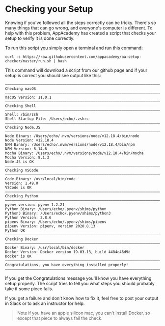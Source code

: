 # Checking your Setup

Knowing if you've followed all the steps correctly can be tricky. There's
so many things that can go wrong, and everyone's computer is different. To help with
this problem, AppAcademy has created a script that checks your setup to verify
it is done correctly.

To run this script you simply open a terminal and run this command:

```shell
curl -s https://raw.githubusercontent.com/appacademy/aa-setup-checker/master/run.sh | bash
```

This command will download a script from our github page and if your setup is correct
you should see output like this:

```shell
――――――――――――――――――――――――――――――――――――――――――――――――――――――――――――――――――――――――――――――――
Checking macOS
――――――――――――――――――――――――――――――――――――――――――――――――――――――――――――――――――――――――――――――――
macOS Version: 11.0.1
――――――――――――――――――――――――――――――――――――――――――――――――――――――――――――――――――――――――――――――――
Checking Shell
――――――――――――――――――――――――――――――――――――――――――――――――――――――――――――――――――――――――――――――――
Shell: /bin/zsh
Shell Startup File: /Users/echo/.zshrc
――――――――――――――――――――――――――――――――――――――――――――――――――――――――――――――――――――――――――――――――
Checking Node.JS
――――――――――――――――――――――――――――――――――――――――――――――――――――――――――――――――――――――――――――――――
Node Binary: /Users/echo/.nvm/versions/node/v12.18.4/bin/node
Node Version: v12.18.4
NPM Binary: /Users/echo/.nvm/versions/node/v12.18.4/bin/npm
NPM Version: 6.14.6
Mocha Binary: /Users/echo/.nvm/versions/node/v12.18.4/bin/mocha
Mocha Version: 8.1.3
Node.JS is OK
――――――――――――――――――――――――――――――――――――――――――――――――――――――――――――――――――――――――――――――――
Checking VSCode
――――――――――――――――――――――――――――――――――――――――――――――――――――――――――――――――――――――――――――――――
Code Binary: /usr/local/bin/code
Version: 1.49.0
VSCode is OK
――――――――――――――――――――――――――――――――――――――――――――――――――――――――――――――――――――――――――――――――
Checking Python
――――――――――――――――――――――――――――――――――――――――――――――――――――――――――――――――――――――――――――――――
pyenv version: pyenv 1.2.21
Python Binary: /Users/echo/.pyenv/shims/python
Python3 Binary: /Users/echo/.pyenv/shims/python3
Python Version: 3.8.6
pipenv Binary: /Users/echo/.pyenv/shims/pipenv
pipenv Version: pipenv, version 2020.8.13
Python OK
――――――――――――――――――――――――――――――――――――――――――――――――――――――――――――――――――――――――――――――――
Checking Docker
――――――――――――――――――――――――――――――――――――――――――――――――――――――――――――――――――――――――――――――――
Docker Binary: /usr/local/bin/docker
Docker Version: Docker version 19.03.13, build 4484c46d9d
Docker is OK
――――――――――――――――――――――――――――――――――――――――――――――――――――――――――――――――――――――――――――――――
Congratulations, you have everything installed properly!
――――――――――――――――――――――――――――――――――――――――――――――――――――――――――――――――――――――――――――――――
```

If you get the Congratulations message you'll know you have everything setup
properly. The script tries to tell you what steps you should probably take
if some piece fails.

If you get a failure and don't know how to fix it, feel free to post your output in
Slack or to ask an instructor for help.

> Note if you have an apple silicon mac, you can't install Docker, so except
> that piece to always fail the check.


